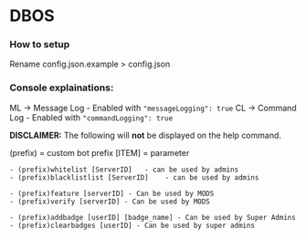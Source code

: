 # DBOS               
### How to setup
Rename config.json.example > config.json
### Console explainations:
ML -> Message Log - Enabled with `"messageLogging": true`
CL -> Command Log - Enabled with `"commandLogging": true`

**DISCLAIMER:** The following will **not** be displayed on the help command.

(prefix) = custom bot prefix
[ITEM] = parameter 
```
- (prefix)whitelist [ServerID]   - can be used by admins
- (prefix)blacklistlist [ServerID]    - can be used by admins

- (prefix)feature [serverID] - Can be used by MODS
- (prefix)verify [serverID] - Can be used by MODS

- (prefix)addbadge [userID] [badge_name] - Can be used by Super Admins 
- (prefix)clearbadges [userID] - Can be used by super admins
``` 

